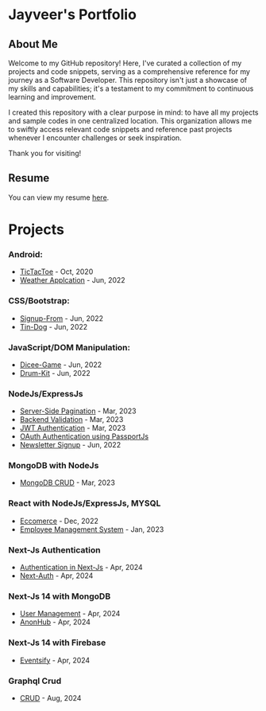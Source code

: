 # Jayveer's Portfolio

## About Me
Welcome to my GitHub repository! Here, I've curated a collection of my projects and code snippets, serving as a comprehensive reference for my journey as a Software Developer. This repository isn't just a showcase of my skills and capabilities; it's a testament to my commitment to continuous learning and improvement.

I created this repository with a clear purpose in mind: to have all my projects and sample codes in one centralized location. This organization allows me to swiftly access relevant code snippets and reference past projects whenever I encounter challenges or seek inspiration.

Thank you for visiting!

## Resume
You can view my resume [here](https://github.com/jayyveer/resume/raw/main/Jayveer-Resume).

# Projects

### Android:
* [TicTacToe](https://github.com/jayyveer/TicTacToe) - Oct, 2020
* [Weather Applcation](https://github.com/jayyveer/Weather-App) - Jun, 2022

### CSS/Bootstrap:
* [Signup-From](https://github.com/jayyveer/Signup-form) - Jun, 2022
* [Tin-Dog](https://github.com/jayyveer/Tin-Dog) - Jun, 2022

### JavaScript/DOM Manipulation:
* [Dicee-Game](https://github.com/jayyveer/Dicee_Game) - Jun, 2022
* [Drum-Kit](https://github.com/jayyveer/Drum-Kit) - Jun, 2022

### NodeJs/ExpressJs
* [Server-Side Pagination](https://github.com/jayyveer/ndoe-server-side-pagination) - Mar, 2023
* [Backend Validation](https://github.com/jayyveer/node-backend-validation) - Mar, 2023
* [JWT Authentication](https://github.com/jayyveer/node-jwt-token) - Mar, 2023
* [OAuth Authentication using PassportJs](https://github.com/jayyveer/OAuth-passportJs)
* [Newsletter Signup](https://github.com/jayyveer/Newsletter-Signup) - Jun, 2022

### MongoDB with NodeJs
* [MongoDB CRUD](https://github.com/jayyveer/node-mongo-crud) - Mar, 2023

### React with NodeJs/ExpressJs, MYSQL
* [Eccomerce](https://github.com/jayyveer/Eccomerce) - Dec, 2022
* [Employee Management System](https://github.com/jayyveer/Employee-Management-System) - Jan, 2023

### Next-Js Authentication
* [Authentication in Next-Js](https://github.com/jayyveer/nextjs-authentication) - Apr, 2024
* [Next-Auth](https://github.com/jayyveer/nextAuth) - Apr, 2024

### Next-Js 14 with MongoDB
* [User Management](https://github.com/jayyveer/next-user-management) - Apr, 2024
* [AnonHub](https://github.com/jayyveer/AnonHub) - Apr, 2024

### Next-Js 14 with Firebase
* [Eventsify](https://github.com/jayyveer/Eventsify) - Apr, 2024

### Graphql Crud
* [CRUD](https://github.com/jayyveer/graphql-crud) - Aug, 2024

